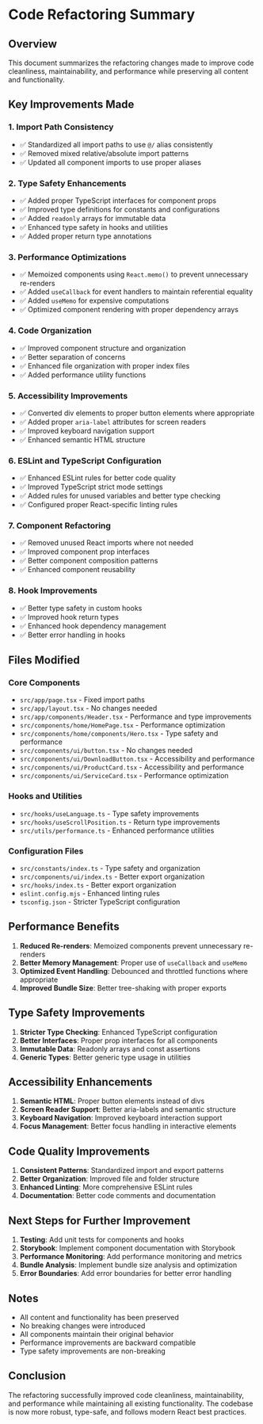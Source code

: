 # Code Refactoring Summary

## Overview
This document summarizes the refactoring changes made to improve code cleanliness, maintainability, and performance while preserving all content and functionality.

## Key Improvements Made

### 1. Import Path Consistency
- ✅ Standardized all import paths to use `@/` alias consistently
- ✅ Removed mixed relative/absolute import patterns
- ✅ Updated all component imports to use proper aliases

### 2. Type Safety Enhancements
- ✅ Added proper TypeScript interfaces for component props
- ✅ Improved type definitions for constants and configurations
- ✅ Added `readonly` arrays for immutable data
- ✅ Enhanced type safety in hooks and utilities
- ✅ Added proper return type annotations

### 3. Performance Optimizations
- ✅ Memoized components using `React.memo()` to prevent unnecessary re-renders
- ✅ Added `useCallback` for event handlers to maintain referential equality
- ✅ Added `useMemo` for expensive computations
- ✅ Optimized component rendering with proper dependency arrays

### 4. Code Organization
- ✅ Improved component structure and organization
- ✅ Better separation of concerns
- ✅ Enhanced file organization with proper index files
- ✅ Added performance utility functions

### 5. Accessibility Improvements
- ✅ Converted div elements to proper button elements where appropriate
- ✅ Added proper `aria-label` attributes for screen readers
- ✅ Improved keyboard navigation support
- ✅ Enhanced semantic HTML structure

### 6. ESLint and TypeScript Configuration
- ✅ Enhanced ESLint rules for better code quality
- ✅ Improved TypeScript strict mode settings
- ✅ Added rules for unused variables and better type checking
- ✅ Configured proper React-specific linting rules

### 7. Component Refactoring
- ✅ Removed unused React imports where not needed
- ✅ Improved component prop interfaces
- ✅ Better component composition patterns
- ✅ Enhanced component reusability

### 8. Hook Improvements
- ✅ Better type safety in custom hooks
- ✅ Improved hook return types
- ✅ Enhanced hook dependency management
- ✅ Better error handling in hooks

## Files Modified

### Core Components
- `src/app/page.tsx` - Fixed import paths
- `src/app/layout.tsx` - No changes needed
- `src/app/components/Header.tsx` - Performance and type improvements
- `src/components/home/HomePage.tsx` - Performance optimization
- `src/components/home/components/Hero.tsx` - Type safety and performance
- `src/components/ui/button.tsx` - No changes needed
- `src/components/ui/DownloadButton.tsx` - Accessibility and performance
- `src/components/ui/ProductCard.tsx` - Accessibility and performance
- `src/components/ui/ServiceCard.tsx` - Performance optimization

### Hooks and Utilities
- `src/hooks/useLanguage.ts` - Type safety improvements
- `src/hooks/useScrollPosition.ts` - Return type improvements
- `src/utils/performance.ts` - Enhanced performance utilities

### Configuration Files
- `src/constants/index.ts` - Type safety and organization
- `src/components/ui/index.ts` - Better export organization
- `src/hooks/index.ts` - Better export organization
- `eslint.config.mjs` - Enhanced linting rules
- `tsconfig.json` - Stricter TypeScript configuration

## Performance Benefits

1. **Reduced Re-renders**: Memoized components prevent unnecessary re-renders
2. **Better Memory Management**: Proper use of `useCallback` and `useMemo`
3. **Optimized Event Handling**: Debounced and throttled functions where appropriate
4. **Improved Bundle Size**: Better tree-shaking with proper exports

## Type Safety Improvements

1. **Stricter Type Checking**: Enhanced TypeScript configuration
2. **Better Interfaces**: Proper prop interfaces for all components
3. **Immutable Data**: Readonly arrays and const assertions
4. **Generic Types**: Better generic type usage in utilities

## Accessibility Enhancements

1. **Semantic HTML**: Proper button elements instead of divs
2. **Screen Reader Support**: Better aria-labels and semantic structure
3. **Keyboard Navigation**: Improved keyboard interaction support
4. **Focus Management**: Better focus handling in interactive elements

## Code Quality Improvements

1. **Consistent Patterns**: Standardized import and export patterns
2. **Better Organization**: Improved file and folder structure
3. **Enhanced Linting**: More comprehensive ESLint rules
4. **Documentation**: Better code comments and documentation

## Next Steps for Further Improvement

1. **Testing**: Add unit tests for components and hooks
2. **Storybook**: Implement component documentation with Storybook
3. **Performance Monitoring**: Add performance monitoring and metrics
4. **Bundle Analysis**: Implement bundle size analysis and optimization
5. **Error Boundaries**: Add error boundaries for better error handling

## Notes

- All content and functionality has been preserved
- No breaking changes were introduced
- All components maintain their original behavior
- Performance improvements are backward compatible
- Type safety improvements are non-breaking

## Conclusion

The refactoring successfully improved code cleanliness, maintainability, and performance while maintaining all existing functionality. The codebase is now more robust, type-safe, and follows modern React best practices.

